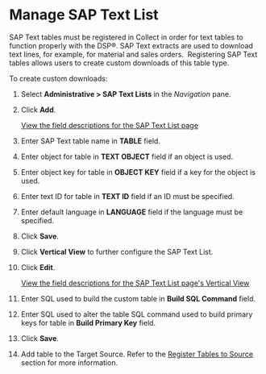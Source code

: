 # Manage SAP Text List

SAP Text tables must be registered in Collect in order for text tables
to function properly with the DSP®. SAP Text extracts are used to
download text lines, for example, for material and sales
orders.  Registering SAP Text tables allows users to create custom
downloads of this table type.

To create custom downloads:

1.  Select **Administrative \> SAP Text Lists** in the *Navigation*
    pane.

2.  Click **Add**.
    
    [View the field descriptions for the SAP Text List
    page](../Page_Desc/SAP_Text_List_H.htm)

3.  Enter SAP Text table name in **TABLE** field.

4.  Enter object for table in **TEXT OBJECT** field if an object is
    used.

5.  Enter object key for table in **OBJECT KEY** field if a key for the
    object is used.

6.  Enter text ID for table in **TEXT ID** field if an ID must be
    specified.

7.  Enter default language in **LANGUAGE** field if the language must be
    specified.

8.  Click **Save**.

9.  Click **Vertical View** to further configure the SAP Text List.

10. Click **Edit**.
    
    [View the field descriptions for the SAP Text List page's Vertical
    View](../Page_Desc/SAP_Text_List_H.htm)

11. Enter SQL used to build the custom table in **Build SQL Command**
    field.

12. Enter SQL used to alter the table SQL command used to build primary
    keys for table in **Build Primary Key** field.

13. Click **Save**.

14. Add table to the Target Source. Refer to the [Register Tables to
    Source](Register_Tables_to_Source.htm) section for more information.
